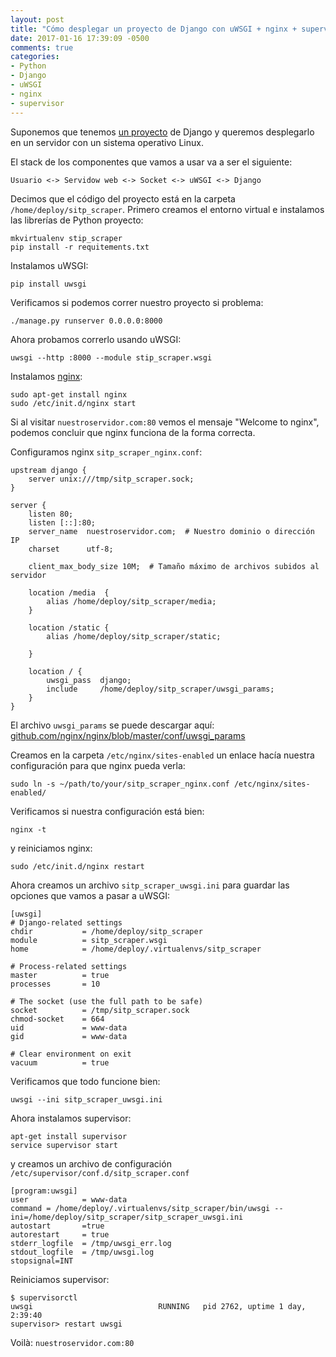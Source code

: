 ```yaml
---
layout: post
title: "Cómo desplegar un proyecto de Django con uWSGI + nginx + supervisor"
date: 2017-01-16 17:39:09 -0500
comments: true
categories:
- Python
- Django
- uWSGI
- nginx
- supervisor
---
```


Suponemos que tenemos [un proyecto](https://github.com/vero4karu/sitp_scraper) de Django y queremos desplegarlo en un servidor con un sistema operativo Linux.

El stack de los componentes que vamos a usar va a ser el siguiente:

    Usuario <-> Servidow web <-> Socket <-> uWSGI <-> Django

Decimos que el código del proyecto está en la carpeta `/home/deploy/sitp_scraper`. Primero creamos el entorno virtual e instalamos las librerías de Python proyecto:

    mkvirtualenv stip_scraper
    pip install -r requitements.txt

Instalamos uWSGI:

    pip install uwsgi

Verificamos si podemos correr nuestro proyecto si problema:

    ./manage.py runserver 0.0.0.0:8000

Ahora probamos correrlo usando uWSGI:

    uwsgi --http :8000 --module stip_scraper.wsgi

Instalamos [nginx](https://nginx.org/en/):

    sudo apt-get install nginx
    sudo /etc/init.d/nginx start 

Si al visitar `nuestroservidor.com:80` vemos el mensaje "Welcome to nginx", podemos concluir que nginx funciona de la forma correcta.

Configuramos nginx `sitp_scraper_nginx.conf`:

```nginx
upstream django {
    server unix:///tmp/sitp_scraper.sock;
}

server {
    listen 80;
    listen [::]:80;
    server_name  nuestroservidor.com;  # Nuestro dominio o dirección IP
    charset      utf-8;

    client_max_body_size 10M;  # Tamaño máximo de archivos subidos al servidor

    location /media  {
        alias /home/deploy/sitp_scraper/media;
    }

    location /static {
        alias /home/deploy/sitp_scraper/static;

    }

    location / {
        uwsgi_pass  django;
        include     /home/deploy/sitp_scraper/uwsgi_params;
    }
}
```

El archivo `uwsgi_params` se puede descargar aquí: [github.com/nginx/nginx/blob/master/conf/uwsgi_params](https://github.com/nginx/nginx/blob/master/conf/uwsgi_params)

Creamos en la carpeta `/etc/nginx/sites-enabled` un enlace hacía nuestra configuración para que nginx pueda verla:

    sudo ln -s ~/path/to/your/sitp_scraper_nginx.conf /etc/nginx/sites-enabled/

Verificamos si nuestra configuración está bien:

    nginx -t

y reiniciamos nginx:

    sudo /etc/init.d/nginx restart

Ahora creamos un archivo `sitp_scraper_uwsgi.ini` para guardar las opciones que vamos a pasar a uWSGI:

```
[uwsgi]
# Django-related settings
chdir           = /home/deploy/sitp_scraper
module          = sitp_scraper.wsgi
home            = /home/deploy/.virtualenvs/sitp_scraper

# Process-related settings
master          = true
processes       = 10

# The socket (use the full path to be safe)
socket          = /tmp/sitp_scraper.sock
chmod-socket    = 664
uid             = www-data
gid             = www-data

# Clear environment on exit
vacuum          = true
```

Verificamos que todo funcione bien:

    uwsgi --ini sitp_scraper_uwsgi.ini

Ahora instalamos supervisor:

    apt-get install supervisor
    service supervisor start

y creamos un archivo de configuración `/etc/supervisor/conf.d/sitp_scraper.conf`

```
[program:uwsgi]
user            = www-data
command = /home/deploy/.virtualenvs/sitp_scraper/bin/uwsgi --ini=/home/deploy/sitp_scraper/sitp_scraper_uwsgi.ini
autostart       =true
autorestart     = true
stderr_logfile  = /tmp/uwsgi_err.log
stdout_logfile  = /tmp/uwsgi.log
stopsignal=INT
```

Reiniciamos supervisor:

    $ supervisorctl  
    uwsgi                            RUNNING   pid 2762, uptime 1 day, 2:39:40
    supervisor> restart uwsgi

Voilà: `nuestroservidor.com:80`